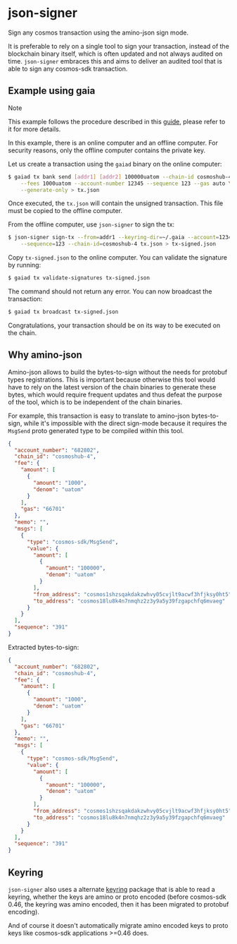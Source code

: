 # json-signer

Sign any cosmos transaction using the amino-json sign mode.

It is preferable to rely on a single tool to sign your transaction, instead of
the blockchain binary itself, which is often updated and not always audited on
time. `json-signer` embraces this and aims to deliver an audited tool that is
able to sign any cosmos-sdk transaction.

## Example using gaia

> [!NOTE]
> This example follows the procedure described in this [guide], please refer to
> it for more details.

In this example, there is an online computer and an offline computer. For
security reasons, only the offline computer contains the private key.

Let us create a transaction using the `gaiad` binary on the online computer:

```sh
$ gaiad tx bank send [addr1] [addr2] 100000uatom --chain-id cosmoshub-4 \
    --fees 1000uatom --account-number 12345 --sequence 123 --gas auto \
    --generate-only > tx.json
```

Once executed, the `tx.json` will contain the unsigned transaction. This file
must be copied to the offline computer.

From the offline computer, use `json-signer` to sign the tx:

```sh
$ json-signer sign-tx --from=addr1 --keyring-dir=~/.gaia --account=12345 \
    --sequence=123 --chain-id=cosmoshub-4 tx.json > tx-signed.json
```

Copy `tx-signed.json` to the online computer. You can validate the signature by
running:

```sh
$ gaiad tx validate-signatures tx-signed.json
```

The command should not return any error. You can now broadcast the transaction:

```sh
$ gaiad tx broadcast tx-signed.json
```

Congratulations, your transaction should be on its way to be executed on the
chain.

## Why amino-json

Amino-json allows to build the bytes-to-sign without the needs for protobuf
types registrations. This is important because otherwise this tool would have
to rely on the latest version of the chain binaries to generate these bytes,
which would require frequent updates and thus defeat the purpose of the tool,
which is to be independent of the chain binaries.

For example, this transaction is easy to translate to amino-json bytes-to-sign,
while it's impossible with the direct sign-mode because it requires the
`MsgSend` proto generated type to be compiled within this tool.

```json
{
  "account_number": "682802",
  "chain_id": "cosmoshub-4",
  "fee": {
    "amount": [
      {
        "amount": "1000",
        "denom": "uatom"
      }
    ],
    "gas": "66701"
  },
  "memo": "",
  "msgs": [
    {
      "type": "cosmos-sdk/MsgSend",
      "value": {
        "amount": [
          {
            "amount": "100000",
            "denom": "uatom"
          }
        ],
        "from_address": "cosmos1shzsqakdakzwhvy05cvjlt9acwf3hfjksy0ht5",
        "to_address": "cosmos18lu8k4n7nmqhz2z3y9a5y39fzgapchfq6mvaeg"
      }
    }
  ],
  "sequence": "391"
}
```
Extracted bytes-to-sign:
```json
{
  "account_number": "682802",
  "chain_id": "cosmoshub-4",
  "fee": {
    "amount": [
      {
        "amount": "1000",
        "denom": "uatom"
      }
    ],
    "gas": "66701"
  },
  "memo": "",
  "msgs": [
    {
      "type": "cosmos-sdk/MsgSend",
      "value": {
        "amount": [
          {
            "amount": "100000",
            "denom": "uatom"
          }
        ],
        "from_address": "cosmos1shzsqakdakzwhvy05cvjlt9acwf3hfjksy0ht5",
        "to_address": "cosmos18lu8k4n7nmqhz2z3y9a5y39fzgapchfq6mvaeg"
      }
    }
  ],
  "sequence": "391"
}
```

## Keyring

`json-signer` also uses a alternate [keyring] package that is able to read
a keyring, whether the keys are amino or proto encoded (before cosmos-sdk 0.46,
the keyring was amino encoded, then it has been migrated to protobuf encoding).

And of course it doesn't automatically migrate amino encoded keys to proto keys
like cosmos-sdk applications >=0.46 does.

[guide]: https://github.com/atomone-hub/govgen-proposals/blob/main/submit-tx-securely.md
[keyring]: https://github.com/tbruyelle/keyring-compat

